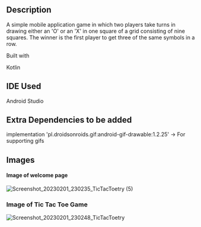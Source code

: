 ## Description
A simple mobile application game in which two players take turns in drawing either an 'O' or an 'X' in one square of a grid consisting of nine squares. The winner is the first player to get three of the same symbols in a row.

Built with

Kotlin

## IDE Used

Android Studio

## Extra Dependencies to be added

implementation 'pl.droidsonroids.gif:android-gif-drawable:1.2.25' -> For supporting gifs

## Images

#### **Image of welcome page**

![Screenshot_20230201_230235_TicTacToetry (5)](https://user-images.githubusercontent.com/88131508/216263913-7852aed2-d4d1-44b5-9eea-d9a85964f3dc.png)

### **Image of Tic Tac Toe Game**

![Screenshot_20230201_230248_TicTacToetry](https://user-images.githubusercontent.com/88131508/216264969-f1b7a58d-c5b3-49d6-96ea-c44102dcb091.png)


